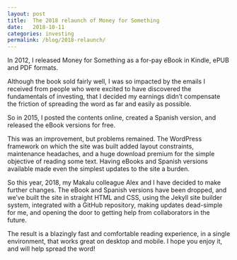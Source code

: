 ```yaml
---
layout: post
title:  The 2018 relaunch of Money for Something
date:   2018-10-11
categories: investing
permalink: /blog/2018-relaunch/
---
```


In 2012, I released Money for Something as a for-pay eBook in Kindle, ePUB and PDF formats. 

Although the book sold fairly well, I was so impacted by the emails I received from people who were excited to have discovered the fundamentals of investing, that I decided my earnings didn’t compensate the friction of spreading the word as far and easily as possible.

So in 2015, I posted the contents online, created a Spanish version, and released the eBook versions for free.

This was an improvement, but problems remained. The WordPress framework on which the site was built added layout constraints, maintenance headaches, and a huge download premium for the simple objective of reading some text. Having eBooks and Spanish versions available made even the simplest updates to the site a burden.

So this year, 2018, my Makalu colleague Alex and I have decided to make further changes. The eBook and Spanish versions have been dropped, and we’ve built the site in straight HTML and CSS, using the Jekyll site builder system, integrated with a GitHub repository, making updates dead-simple for me, and opening the door to getting help from collaborators in the future.

The result is a blazingly fast and comfortable reading experience, in a single environment, that works great on desktop and mobile. I hope you enjoy it, and will help spread the word!   